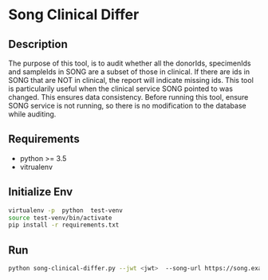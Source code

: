 # Song Clinical Differ

## Description
The purpose of this tool, is to audit whether all the donorIds, specimenIds and sampleIds in SONG are a subset of those in clinical. If there are ids in SONG that are NOT in clinical, the report will indicate missing ids.
This tool is particularily useful when the clinical service SONG pointed to was changed. This ensures data consistency. Before running this tool, ensure SONG service is not running, so there is no modification to the database while auditing.

## Requirements
- python >= 3.5 
- vitrualenv

## Initialize Env

```bash
virtualenv -p  python  test-venv
source test-venv/bin/activate
pip install -r requirements.txt
```

## Run

```bash
python song-clinical-differ.py --jwt <jwt>  --song-url https://song.example.org --clinical-url https://clincal.example.org
```
